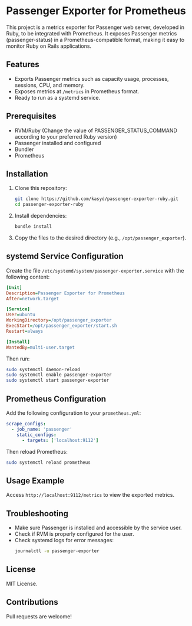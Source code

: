 # Passenger Exporter for Prometheus

This project is a metrics exporter for Passenger web server, developed in Ruby, to be integrated with Prometheus. It exposes Passenger metrics (passenger-status) in a Prometheus-compatible format, making it easy to monitor Ruby on Rails applications.

## Features
- Exports Passenger metrics such as capacity usage, processes, sessions, CPU, and memory.
- Exposes metrics at `/metrics` in Prometheus format.
- Ready to run as a systemd service.

## Prerequisites
- RVM/Ruby (Change the value of PASSENGER_STATUS_COMMAND according to your preferred Ruby version)
- Passenger installed and configured
- Bundler
- Prometheus

## Installation
1. Clone this repository:
   ```sh
   git clone https://github.com/kasyd/passenger-exporter-ruby.git
   cd passenger-exporter-ruby
   ```
2. Install dependencies:
   ```sh
   bundle install
   ```
3. Copy the files to the desired directory (e.g., `/opt/passenger_exporter`).

## systemd Service Configuration
Create the file `/etc/systemd/system/passenger-exporter.service` with the following content:

```ini
[Unit]
Description=Passenger Exporter for Prometheus
After=network.target

[Service]
User=ubuntu
WorkingDirectory=/opt/passenger_exporter
ExecStart=/opt/passenger_exporter/start.sh
Restart=always

[Install]
WantedBy=multi-user.target
```

Then run:
```sh
sudo systemctl daemon-reload
sudo systemctl enable passenger-exporter
sudo systemctl start passenger-exporter
```

## Prometheus Configuration
Add the following configuration to your `prometheus.yml`:

```yaml
scrape_configs:
  - job_name: 'passenger'
    static_configs:
      - targets: ['localhost:9112']
```

Then reload Prometheus:
```sh
sudo systemctl reload prometheus
```

## Usage Example
Access `http://localhost:9112/metrics` to view the exported metrics.

## Troubleshooting
- Make sure Passenger is installed and accessible by the service user.
- Check if RVM is properly configured for the user.
- Check systemd logs for error messages:
  ```sh
  journalctl -u passenger-exporter
  ```

## License
MIT License.

## Contributions
Pull requests are welcome!


